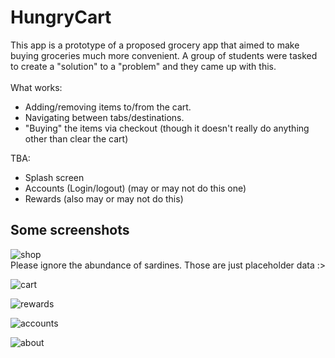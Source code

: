 # HungryCart

This app is a prototype of a proposed grocery app that aimed to make buying groceries much more convenient. A group of students were tasked to create a "solution" to a "problem" and they came up with this.\
\
What works:
- Adding/removing items to/from the cart.
- Navigating between tabs/destinations.
- "Buying" the items via checkout (though it doesn't really do anything other than clear the cart)

TBA:
- Splash screen
- Accounts (Login/logout) (may or may not do this one)
- Rewards (also may or may not do this)

## Some screenshots
![shop](assets/shop_ss.png)\
Please ignore the abundance of sardines. Those are just placeholder data :>

![cart](assets/cart_ss.png)

![rewards](assets/rewards_ss.png)

![accounts](assets/accounts_ss.png)

![about](assets/about_ss.png)